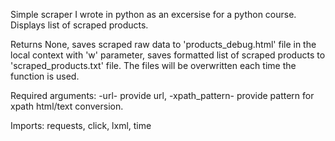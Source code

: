Simple scraper I wrote in python as an excersise for a python course.
Displays list of scraped products.
    
Returns None, saves scraped raw data to 'products_debug.html' file in the local context with 'w' parameter, saves formatted list 
of scraped products to 'scraped_products.txt' file. The files will be overwritten each time the function is used.
    
Required arguments:
 -url- provide url,
 -xpath_pattern- provide pattern for xpath html/text conversion.

Imports:
  requests,
  click,
  lxml,
  time
